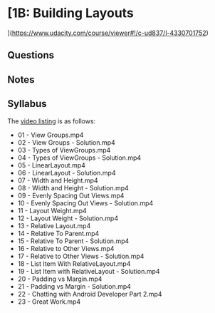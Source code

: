 # [1B: Building Layouts
](https://www.udacity.com/course/viewer#!/c-ud837/l-4330701752)

## Questions

## Notes

## Syllabus

The [video listing](https://www.udacity.com/course/progress#!/c-ud837) is as follows:

* 01 - View Groups.mp4
* 02 - View Groups - Solution.mp4
* 03 - Types of ViewGroups.mp4
* 04 - Types of ViewGroups - Solution.mp4
* 05 - LinearLayout.mp4
* 06 - LinearLayout - Solution.mp4
* 07 - Width and Height.mp4
* 08 - Width and Height - Solution.mp4
* 09 - Evenly Spacing Out Views.mp4
* 10 - Evenly Spacing Out Views - Solution.mp4
* 11 - Layout Weight.mp4
* 12 - Layout Weight - Solution.mp4
* 13 - Relative Layout.mp4
* 14 - Relative To Parent.mp4
* 15 - Relative To Parent - Solution.mp4
* 16 - Relative to Other Views.mp4
* 17 - Relative to Other Views - Solution.mp4
* 18 - List Item With RelativeLayout.mp4
* 19 - List Item with RelativeLayout - Solution.mp4
* 20 - Padding vs Margin.mp4
* 21 - Padding vs Margin - Solution.mp4
* 22 - Chatting with Android Developer Part 2.mp4
* 23 - Great Work.mp4
